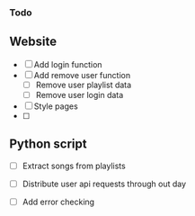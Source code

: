 ### Todo
## Website
- [ ] Add login function
- [ ] Add remove user function
    - [ ] Remove user playlist data
    - [ ] Remove user login data
- [ ] Style pages
- [ ] 

## Python script
- [ ] Extract songs from playlists
- [ ] Distribute user api requests through out day
- [ ] Add error checking

